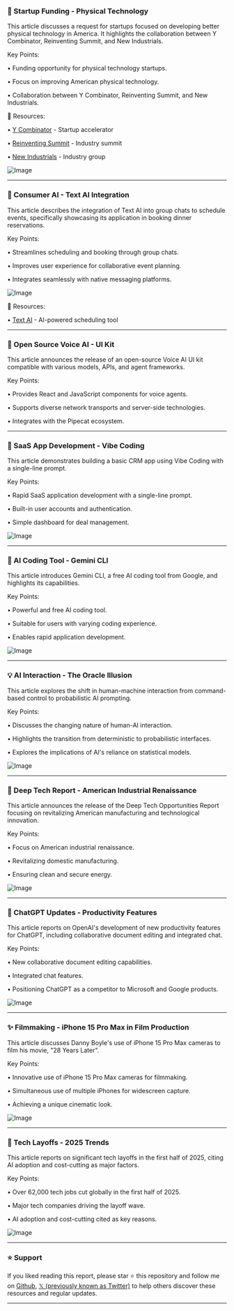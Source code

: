 ### 🤖 Startup Funding - Physical Technology

This article discusses a request for startups focused on developing better physical technology in America.  It highlights the collaboration between Y Combinator, Reinventing Summit, and New Industrials.

Key Points:

• Funding opportunity for physical technology startups.


• Focus on improving American physical technology.


• Collaboration between Y Combinator, Reinventing Summit, and New Industrials.


🔗 Resources:

• [Y Combinator](https://x.com/ycombinator) - Startup accelerator


• [Reinventing Summit](https://x.com/reindsummit) -  Industry summit


• [New Industrials](https://x.com/newindustrials) -  Industry group


![Image](https://pbs.twimg.com/media/GuZf-LGbEAEOMyR?format=jpg&name=small)

---
### 🚀 Consumer AI - Text AI Integration

This article describes the integration of Text AI into group chats to schedule events, specifically showcasing its application in booking dinner reservations.

Key Points:

• Streamlines scheduling and booking through group chats.


• Improves user experience for collaborative event planning.


• Integrates seamlessly with native messaging platforms.


![Image](https://pbs.twimg.com/media/GuZ1H16bAAA2iFm?format=jpg&name=small)

🔗 Resources:

• [Text AI](https://x.com/usetext_ai) - AI-powered scheduling tool


---
### 🤖 Open Source Voice AI - UI Kit

This article announces the release of an open-source Voice AI UI kit compatible with various models, APIs, and agent frameworks.

Key Points:

• Provides React and JavaScript components for voice agents.


• Supports diverse network transports and server-side technologies.


• Integrates with the Pipecat ecosystem.


---
### 🤖 SaaS App Development - Vibe Coding

This article demonstrates building a basic CRM app using Vibe Coding with a single-line prompt.


Key Points:

• Rapid SaaS application development with a single-line prompt.


• Built-in user accounts and authentication.


• Simple dashboard for deal management.


![Image](https://pbs.twimg.com/amplify_video_thumb/1938306048789778432/img/visTxuoW1q2Lbxc8.jpg)

---
### 🤖 AI Coding Tool - Gemini CLI

This article introduces Gemini CLI, a free AI coding tool from Google, and highlights its capabilities.


Key Points:

• Powerful and free AI coding tool.


•  Suitable for users with varying coding experience.


• Enables rapid application development.


![Image](https://pbs.twimg.com/amplify_video_thumb/1938306397005127680/img/YGM_IJuoUR0Ipbfq.jpg)

---
### 💡 AI Interaction - The Oracle Illusion

This article explores the shift in human-machine interaction from command-based control to probabilistic AI prompting.

Key Points:

•  Discusses the changing nature of human-AI interaction.


•  Highlights the transition from deterministic to probabilistic interfaces.


•  Explores the implications of AI's reliance on statistical models.


![Image](https://pbs.twimg.com/media/GuY9_OrWIAAAt8C?format=jpg&name=small)

---
### 🚀 Deep Tech Report - American Industrial Renaissance

This article announces the release of the Deep Tech Opportunities Report focusing on revitalizing American manufacturing and technological innovation.

Key Points:

•  Focus on American industrial renaissance.


•  Revitalizing domestic manufacturing.


•  Ensuring clean and secure energy.


![Image](https://pbs.twimg.com/media/GuY-sAea0AASn7t?format=jpg&name=small)

---
### 🤖 ChatGPT Updates - Productivity Features

This article reports on OpenAI's development of new productivity features for ChatGPT, including collaborative document editing and integrated chat.

Key Points:

•  New collaborative document editing capabilities.


•  Integrated chat features.


•  Positioning ChatGPT as a competitor to Microsoft and Google products.


![Image](https://pbs.twimg.com/media/GuTRfezXAAAFONa?format=png&name=small)

---
### ✨ Filmmaking - iPhone 15 Pro Max in Film Production

This article discusses Danny Boyle's use of iPhone 15 Pro Max cameras to film his movie, "28 Years Later".

Key Points:

• Innovative use of iPhone 15 Pro Max cameras for filmmaking.


•  Simultaneous use of multiple iPhones for widescreen capture.


•  Achieving a unique cinematic look.


![Image](https://pbs.twimg.com/media/GuJ9Dk5WUAA0dJR?format=png&name=small)

---
### 🤖 Tech Layoffs - 2025 Trends

This article reports on significant tech layoffs in the first half of 2025, citing AI adoption and cost-cutting as major factors.

Key Points:

• Over 62,000 tech jobs cut globally in the first half of 2025.


•  Major tech companies driving the layoff wave.


•  AI adoption and cost-cutting cited as key reasons.



![Image](https://pbs.twimg.com/media/GuE1ZJqWQAAHFzW?format=png&name=small)


---

### ⭐️ Support

If you liked reading this report, please star ⭐️ this repository and follow me on [Github](https://github.com/Drix10), [𝕏 (previously known as Twitter)](https://x.com/DRIX_10_) to help others discover these resources and regular updates.

---